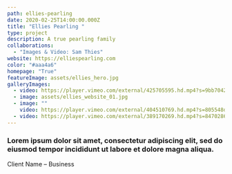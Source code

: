 ```yaml
---
path: ellies-pearling
date: 2020-02-25T14:00:00.000Z
title: "Ellies Pearling "
type: project
description: A true pearling family
collaborations:
  - "Images & Video: Sam Thies"
website: https://elliespearling.com
color: "#aaa4a6"
homepage: "True"
featureImage: assets/ellies_hero.jpg
galleryImages:
  - video: https://player.vimeo.com/external/425705595.hd.mp4?s=9bb70428eb39650bdcab363889a1809dee1beebc&profile_id=174
  - image: assets/ellies_website_01.jpg
  - image: ""
    video: https://player.vimeo.com/external/404510769.hd.mp4?s=805548d41efc30529badac48e09492efe83e8354&profile_id=175
  - video: https://player.vimeo.com/external/389170269.hd.mp4?s=8470286ce7de00a1d61b2344719241f8ebb4ab3c&profile_id=175
---
```

### Lorem ipsum dolor sit amet, consectetur adipiscing elit, sed do eiusmod tempor incididunt ut labore et dolore magna aliqua.

Client Name – Business